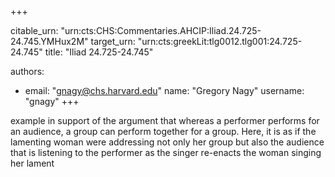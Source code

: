 +++


citable_urn: "urn:cts:CHS:Commentaries.AHCIP:Iliad.24.725-24.745.YMHux2M"
target_urn: "urn:cts:greekLit:tlg0012.tlg001:24.725-24.745"
title: "Iliad 24.725-24.745"

authors:
- email: "gnagy@chs.harvard.edu"
  name: "Gregory Nagy"
  username: "gnagy"
+++

<p>example in support of the argument that whereas a performer performs for an audience, a group can perform together for a group. Here, it is as if the lamenting woman were addressing not only her group but also the audience that is listening to the performer as the singer re-enacts the woman singing her lament</p>